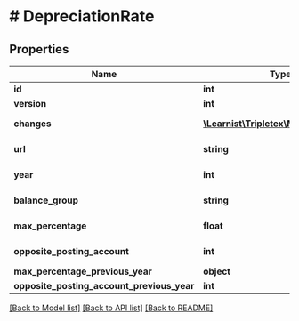 # # DepreciationRate

## Properties

Name | Type | Description | Notes
------------ | ------------- | ------------- | -------------
**id** | **int** |  | [optional]
**version** | **int** |  | [optional]
**changes** | [**\Learnist\Tripletex\Model\Change[]**](Change.md) |  | [optional] [readonly]
**url** | **string** |  | [optional] [readonly]
**year** | **int** |  | [optional] [readonly]
**balance_group** | **string** |  | [optional] [readonly]
**max_percentage** | **float** |  | [optional] [readonly]
**opposite_posting_account** | **int** |  | [optional] [readonly]
**max_percentage_previous_year** | **object** |  | [optional]
**opposite_posting_account_previous_year** | **int** |  | [optional]

[[Back to Model list]](../../README.md#models) [[Back to API list]](../../README.md#endpoints) [[Back to README]](../../README.md)
